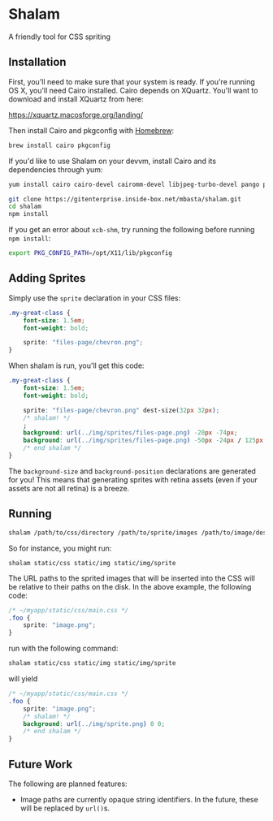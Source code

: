 # Shalam

A friendly tool for CSS spriting


## Installation

First, you'll need to make sure that your system is ready. If you're running
OS X, you'll need Cairo installed. Cairo depends on XQuartz. You'll want to
download and install XQuartz from here:

https://xquartz.macosforge.org/landing/

Then install Cairo and pkgconfig with [Homebrew](http://brew.sh):

```bash
brew install cairo pkgconfig
```

If you'd like to use Shalam on your devvm, install Cairo and its dependencies through yum:

```bash
yum install cairo cairo-devel cairomm-devel libjpeg-turbo-devel pango pango-devel pangomm pangomm-devel giflib-devel
```

```bash
git clone https://gitenterprise.inside-box.net/mbasta/shalam.git
cd shalam
npm install
```

If you get an error about `xcb-shm`, try running the following before running
`npm install`:

```bash
export PKG_CONFIG_PATH=/opt/X11/lib/pkgconfig
```


## Adding Sprites

Simply use the `sprite` declaration in your CSS files:

```css
.my-great-class {
    font-size: 1.5em;
    font-weight: bold;

    sprite: "files-page/chevron.png";
}
```

When shalam is run, you'll get this code:

```css
.my-great-class {
    font-size: 1.5em;
    font-weight: bold;

    sprite: "files-page/chevron.png" dest-size(32px 32px);
    /* shalam! */
    ;
    background: url(../img/sprites/files-page.png) -20px -74px;
    background: url(../img/sprites/files-page.png) -50px -24px / 125px 32px;
    /* end shalam */
}
```

The `background-size` and `background-position` declarations are generated for
you! This means that generating sprites with retina assets (even if your assets
are not all retina) is a breeze.


## Running

```bash
shalam /path/to/css/directory /path/to/sprite/images /path/to/image/destination
```

So for instance, you might run:

```
shalam static/css static/img static/img/sprite
```

The URL paths to the sprited images that will be inserted into the CSS will be
relative to their paths on the disk. In the above example, the following code:

```css
/* ~/myapp/static/css/main.css */
.foo {
    sprite: "image.png";
}
```

run with the following command:

```bash
shalam static/css static/img static/img/sprite
```

will yield

```css
/* ~/myapp/static/css/main.css */
.foo {
    sprite: "image.png";
    /* shalam! */
    background: url(../img/sprite.png) 0 0;
    /* end shalam */
}
```


## Future Work

The following are planned features:

- Image paths are currently opaque string identifiers. In the future, these
  will be replaced by `url()`s.
